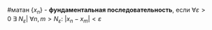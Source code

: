 #матан 
$\{ x_n\}$ - **фундаментальная последовательность**, если $\forall \varepsilon > 0 \ \exists \ N_{\varepsilon} | \ \forall n, m > N_{\varepsilon}: \ |x_n - x_m| < \varepsilon$